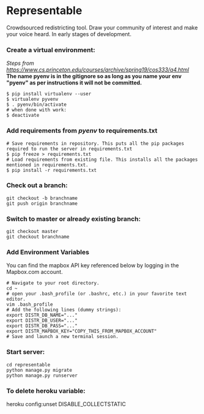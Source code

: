 # Representable
Crowdsourced redistricting tool. Draw your community of interest and make your voice heard. In early stages of development.


### Create a virtual environment:
_Steps from https://www.cs.princeton.edu/courses/archive/spring19/cos333/a4.html_
**The name pyenv is in the gitignore so as long as you name your env "pyenv" as per instructions it will not be committed.**
```
$ pip install virtualenv --user
$ virtualenv pyvenv
$ . pyenv/bin/activate
# when done with work:
$ deactivate
```
### Add requirements from *pyenv* to requirements.txt
```
# Save requirements in repository. This puts all the pip packages required to run the server in requirements.txt
$ pip freeze > requirements.txt
# Load requirements from existing file. This installs all the packages mentioned in requirements.txt.
$ pip install -r requirements.txt
```

### Check out a branch:
```
git checkout -b branchname
git push origin branchname
```

### Switch to master or already existing branch:
```
git checkout master
git checkout branchname
```

### Add Environment Variables
You can find the mapbox API key referenced below by logging in the Mapbox.com account.
```
# Navigate to your root directory.
cd ~
# open your .bash_profile (or .bashrc, etc.) in your favorite text editor.
vim .bash_profile
# Add the following lines (dummy strings):
export DISTR_DB_NAME="..."
export DISTR_DB_USER="..."
export DISTR_DB_PASS="..."
export DISTR_MAPBOX_KEY="COPY_THIS_FROM_MAPBOX_ACCOUNT"
# Save and launch a new terminal session.
```

### Start server:
```
cd representable
python manage.py migrate
python manage.py runserver
```

### To delete heroku variable:
heroku config:unset DISABLE_COLLECTSTATIC

